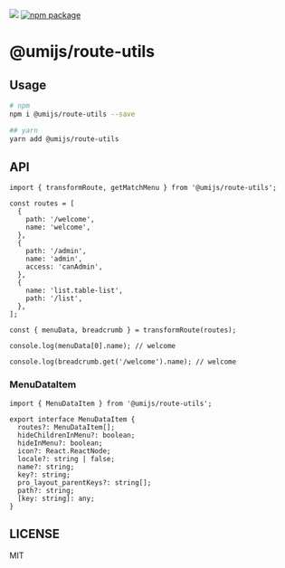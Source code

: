 ![](https://codecov.io/gh/umijs/route-utils/branch/master/graph/badge.svg) [![npm package](https://img.shields.io/npm/v/@umijs/route-utils.svg?style=flat-square?style=flat-square)](https://www.npmjs.com/package/@umijs/route-utils)

# @umijs/route-utils

## Usage

```bash
# npm
npm i @umijs/route-utils --save

## yarn
yarn add @umijs/route-utils
```

## API

```tsx
import { transformRoute, getMatchMenu } from '@umijs/route-utils';

const routes = [
  {
    path: '/welcome',
    name: 'welcome',
  },
  {
    path: '/admin',
    name: 'admin',
    access: 'canAdmin',
  },
  {
    name: 'list.table-list',
    path: '/list',
  },
];

const { menuData, breadcrumb } = transformRoute(routes);

console.log(menuData[0].name); // welcome

console.log(breadcrumb.get('/welcome').name); // welcome
```

### MenuDataItem

```tsx
import { MenuDataItem } from '@umijs/route-utils';

export interface MenuDataItem {
  routes?: MenuDataItem[];
  hideChildrenInMenu?: boolean;
  hideInMenu?: boolean;
  icon?: React.ReactNode;
  locale?: string | false;
  name?: string;
  key?: string;
  pro_layout_parentKeys?: string[];
  path?: string;
  [key: string]: any;
}
```

## LICENSE

MIT
